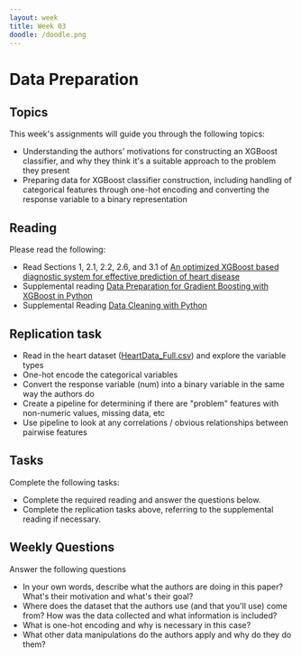 ```yaml
---
layout: week
title: Week 03
doodle: /doodle.png
---
```


# Data Preparation

## Topics

This week's assignments will guide you through the following topics:

* Understanding the authors' motivations for constructing an XGBoost classifier, and why they think it's a suitable approach to the problem they present
* Preparing data for XGBoost classifier construction, including handling of categorical features through one-hot encoding and converting the response variable to a binary representation

## Reading

Please read the following:

* Read Sections 1, 2.1, 2.2, 2.6, and 3.1 of [An optimized XGBoost based diagnostic system for effective prediction of heart disease](https://www.sciencedirect.com/science/article/pii/S1319157820304936)
* Supplemental reading [Data Preparation for Gradient Boosting with XGBoost in Python](https://machinelearningmastery.com/data-preparation-gradient-boosting-xgboost-python/)
* Supplemental Reading [Data Cleaning with Python](https://medium.com/bitgrit-data-science-publication/data-cleaning-with-python-f6bc3da64e45)

## Replication task

* Read in the heart dataset ([HeartData_Full.csv](../data/HeartData_Full.csv)) and explore the variable types
* One-hot encode the categorical variables
* Convert the response variable (num) into a binary variable in the same way the authors do
* Create a pipeline for determining if there are "problem" features with non-numeric values, missing data, etc
* Use pipeline to look at any correlations / obvious relationships between pairwise features


## Tasks

Complete the following tasks:

* Complete the required reading and answer the questions below.
* Complete the replication tasks above, referring to the supplemental reading if necessary. 


## Weekly Questions

Answer the following questions

* In your own words, describe what the authors are doing in this paper? What's their motivation and what's their goal?
* Where does the dataset that the authors use (and that you'll use) come from? How was the data collected and what information is included?
* What is one-hot encoding and why is necessary in this case?
* What other data manipulations do the authors apply and why do they do them?
